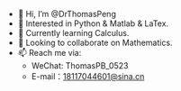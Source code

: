 - 👋 Hi, I’m @DrThomasPeng
- 👀 Interested in Python & Matlab & LaTex.
- 🌱 Currently learning Calculus.
- 💞️ Looking to collaborate on Mathematics.
- 📫 Reach me via:
  * WeChat: ThomasPB_0523
  * E-mail：18117044601@sina.cn
<!---
DrThomasPeng/DrThomasPeng is a ✨ special ✨ repository because its `README.md` (this file) appears on your GitHub profile.
You can click the Preview link to take a look at your changes.
--->
